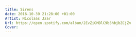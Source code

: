 ```yaml
---
title: Sirens
date: 2016-10-30 21:28:00 +01:00
Artist: Nicolaas Jaar
Url: https://open.spotify.com/album/2EvZiOMBlC9b5hbjbZCjZv
Cover: 
---
```


